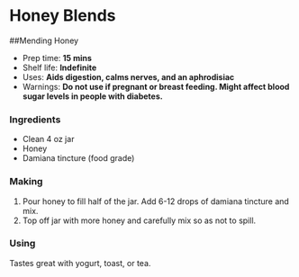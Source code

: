 # Honey Blends

##Mending Honey
- Prep time: **15 mins**
- Shelf life: **Indefinite**
- Uses: **Aids digestion, calms nerves, and an aphrodisiac**
- Warnings: **Do not use if pregnant or breast feeding. Might affect blood sugar levels in people with diabetes.**

### Ingredients
- Clean 4 oz jar
- Honey
- Damiana tincture (food grade)

### Making
1. Pour honey to fill half of the jar. Add 6-12 drops of damiana tincture and mix.
2. Top off jar with more honey and carefully mix so as not to spill.

### Using
Tastes great with yogurt, toast, or tea.